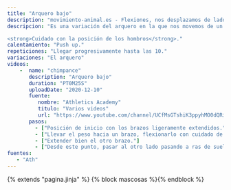 ```yaml
---
title: "Arquero bajo"
description: "movimiento-animal.es - Flexiones, nos desplazamos de lado a lado sobre los brazos, a ras de suelo"
descripcion: "Es una variación del arquero en la que nos movemos de un lado hacia el otro a ras de suelo.

<strong>Cuidado con la posición de los hombros</strong>."
calentamiento: "Push up."
repeticiones: "Llegar progresivamente hasta las 10."
variaciones: "El arquero"
videos: 
    -  name: "chimpance"
       description: "Arquero bajo"
       duration: "PT0M25S"
       uploadDate: "2020-12-10"
       fuente: 
          nombre: "Athletics Academy"
          titulo: "Varios videos"
          url: "https://www.youtube.com/channel/UCfMsGTshiK3ppyhMO0dQRig"
       pasos:
         - ["Posición de inicio con los brazos ligeramente extendidos."]
         - ["Llevar el peso hacia un brazo, flexionarlo con cuidado de juntar el codo hacia el costado. El hombro no debe ir hacia delante sino hacia atrás para que la articulación no sufra."]
         - ["Extender bien el otro brazo."]
         - ["Desde este punto, pasar al otro lado pasando a ras de suelo."]
fuentes: 
   - "Ath"
---
```

{% extends "pagina.jinja" %}
{% block mascosas %}{% endblock %}
